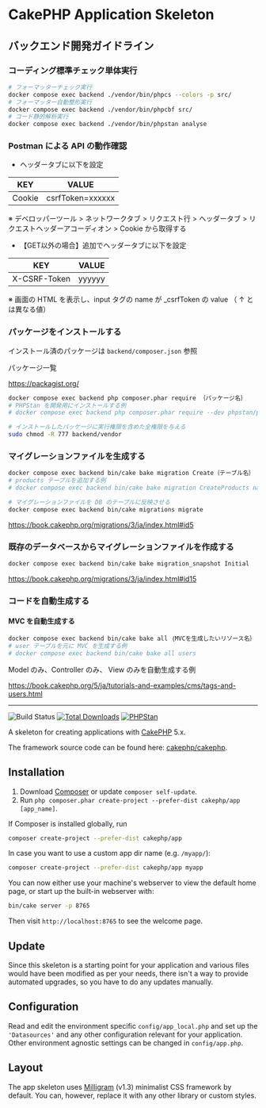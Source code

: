 # CakePHP Application Skeleton

## バックエンド開発ガイドライン

### コーディング標準チェック単体実行

```bash
# フォーマッターチェック実行
docker compose exec backend ./vendor/bin/phpcs --colors -p src/
# フォーマッター自動整形実行
docker compose exec backend ./vendor/bin/phpcbf src/
# コード静的解析実行
docker compose exec backend ./vendor/bin/phpstan analyse
```

### Postman による API の動作確認

- ヘッダータブに以下を設定

| KEY    | VALUE            |
| ------ | ---------------- |
| Cookie | csrfToken=xxxxxx |

※ デベロッパーツール > ネットワークタブ > リクエスト行 > ヘッダータブ > リクエストヘッダーアコーディオン > Cookie から取得する

- 【GET以外の場合】追加でヘッダータブに以下を設定

| KEY          | VALUE  |
| ------------ | ------ |
| X-CSRF-Token | yyyyyy |

※ 画面の HTML を表示し、input タグの name が _csrfToken の value （ ↑ とは異なる値）

### パッケージをインストールする

インストール済のパッケージは `backend/composer.json` 参照

パッケージ一覧

<https://packagist.org/>

```bash
docker compose exec backend php composer.phar require ｛パッケージ名｝
# PHPStan を開発用にインストールする例
# docker compose exec backend php composer.phar require --dev phpstan/phpstan

# インストールしたパッケージに実行権限を含めた全権限を与える
sudo chmod -R 777 backend/vendor
```

### マイグレーションファイルを生成する

```bash
docker compose exec backend bin/cake bake migration Create｛テーブル名｝ ｛カラム名｝:｛型名｝
# products テーブルを追加する例
# docker compose exec backend bin/cake bake migration CreateProducts name:string description:text created modified

# マイグレーションファイルを DB のテーブルに反映させる
docker compose exec backend bin/cake migrations migrate
```

<https://book.cakephp.org/migrations/3/ja/index.html#id5>

### 既存のデータベースからマイグレーションファイルを作成する

```bash
docker compose exec backend bin/cake bake migration_snapshot Initial
```

<https://book.cakephp.org/migrations/3/ja/index.html#id15>

### コードを自動生成する

#### MVC を自動生成する

```bash
docker compose exec backend bin/cake bake all ｛MVCを生成したいリソース名｝
# user テーブルを元に MVC を生成する例
# docker compose exec backend bin/cake bake all users
```

Model のみ、Controller のみ、 View のみを自動生成する例

<https://book.cakephp.org/5/ja/tutorials-and-examples/cms/tags-and-users.html>

---

![Build Status](https://github.com/cakephp/app/actions/workflows/ci.yml/badge.svg?branch=master)
[![Total Downloads](https://img.shields.io/packagist/dt/cakephp/app.svg?style=flat-square)](https://packagist.org/packages/cakephp/app)
[![PHPStan](https://img.shields.io/badge/PHPStan-level%207-brightgreen.svg?style=flat-square)](https://github.com/phpstan/phpstan)

A skeleton for creating applications with [CakePHP](https://cakephp.org) 5.x.

The framework source code can be found here: [cakephp/cakephp](https://github.com/cakephp/cakephp).

## Installation

1. Download [Composer](https://getcomposer.org/doc/00-intro.md) or update `composer self-update`.
2. Run `php composer.phar create-project --prefer-dist cakephp/app [app_name]`.

If Composer is installed globally, run

```bash
composer create-project --prefer-dist cakephp/app
```

In case you want to use a custom app dir name (e.g. `/myapp/`):

```bash
composer create-project --prefer-dist cakephp/app myapp
```

You can now either use your machine's webserver to view the default home page, or start
up the built-in webserver with:

```bash
bin/cake server -p 8765
```

Then visit `http://localhost:8765` to see the welcome page.

## Update

Since this skeleton is a starting point for your application and various files
would have been modified as per your needs, there isn't a way to provide
automated upgrades, so you have to do any updates manually.

## Configuration

Read and edit the environment specific `config/app_local.php` and set up the
`'Datasources'` and any other configuration relevant for your application.
Other environment agnostic settings can be changed in `config/app.php`.

## Layout

The app skeleton uses [Milligram](https://milligram.io/) (v1.3) minimalist CSS
framework by default. You can, however, replace it with any other library or
custom styles.
